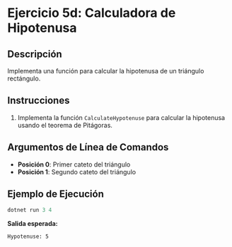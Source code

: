 # Ejercicio 5d: Calculadora de Hipotenusa

## Descripción
Implementa una función para calcular la hipotenusa de un triángulo rectángulo.

## Instrucciones
1. Implementa la función `CalculateHypotenuse` para calcular la hipotenusa usando el teorema de Pitágoras.

## Argumentos de Línea de Comandos
- **Posición 0**: Primer cateto del triángulo
- **Posición 1**: Segundo cateto del triángulo

## Ejemplo de Ejecución

```powershell
dotnet run 3 4
```
**Salida esperada:**
```
Hypotenuse: 5
```